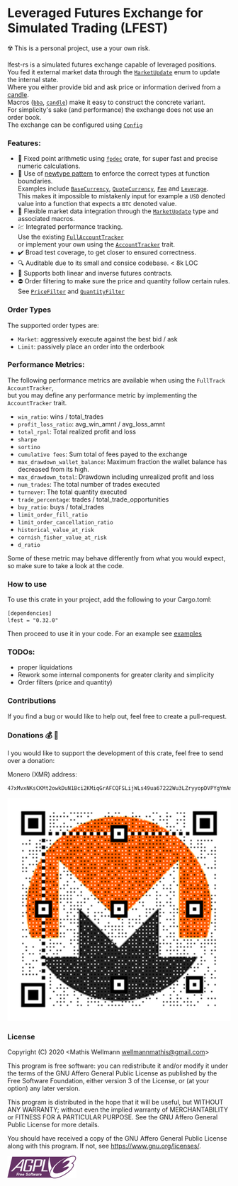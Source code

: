 # Leveraged Futures Exchange for Simulated Trading (LFEST)
:radioactive: This is a personal project, use a your own risk.   

lfest-rs is a simulated futures exchange capable of leveraged positions.    
You fed it external market data through the [`MarketUpdate`](https://docs.rs/lfest/0.31.0/lfest/prelude/enum.MarketUpdate.html) enum to update the internal state.  
Where you either provide bid and ask price or information derived from a [candle](https://github.com/MathisWellmann/trade_aggregation-rs).   
Macros ([`bba`](https://docs.rs/lfest/0.31.0/lfest/macro.bba.html), [`candle`](https://docs.rs/lfest/0.31.0/lfest/macro.candle.html)) make it easy to construct the concrete variant.   
For simplicity's sake (and performance) the exchange does not use an order book.   
The exchange can be configured using [`Config`](https://docs.rs/lfest/0.31.0/lfest/prelude/struct.Config.html)

### Features:
- :currency_exchange: Fixed point arithmetic using [`fpdec`](https://github.com/mamrhein/fpdec.rs) crate, for super fast and precise numeric calculations.
- :brain: Use of [newtype pattern](https://doc.rust-lang.org/book/ch19-04-advanced-types.html) to enforce the correct types at function boundaries.   
Examples include 
[`BaseCurrency`](https://docs.rs/lfest/0.31.0/lfest/prelude/struct.BaseCurrency.html), 
[`QuoteCurrency`](https://docs.rs/lfest/0.31.0/lfest/prelude/struct.QuoteCurrency.html), 
[`Fee`](https://docs.rs/lfest/0.31.0/lfest/prelude/struct.Fee.html) and 
[`Leverage`](https://docs.rs/lfest/0.31.0/lfest/prelude/struct.Leverage.html).   
This makes it impossible to mistakenly input for example a `USD` denoted value into a function that expects a `BTC` denoted value.    
- :satellite: Flexible market data integration through the [`MarketUpdate`](https://docs.rs/lfest/0.31.0/lfest/prelude/enum.MarketUpdate.html) type and associated macros.   
- :chart: Integrated performance tracking.    
Use the existing [`FullAccountTracker`](https://docs.rs/lfest/0.31.0/lfest/account_tracker/struct.FullAccountTracker.html)  
or implement your own using the [`AccountTracker`](https://docs.rs/lfest/0.31.0/lfest/account_tracker/trait.AccountTracker.html) trait.
- :heavy_check_mark: Broad test coverage, to get closer to ensured correctness.
- :mag: Auditable due to its small and consice codebase. < 8k LOC
- :page_with_curl: Supports both linear and inverse futures contracts.
- :no_entry: Order filtering to make sure the price and quantity follow certain rules. 
See [`PriceFilter`](https://docs.rs/lfest/0.31.0/lfest/prelude/struct.PriceFilter.html) and 
[`QuantityFilter`](https://docs.rs/lfest/0.31.0/lfest/prelude/struct.QuantityFilter.html)

### Order Types
The supported order types are:
- `Market`: aggressively execute against the best bid / ask
- `Limit`: passively place an order into the orderbook

### Performance Metrics:
The following performance metrics are available when using the `FullTrack` `AccountTracker`,   
but you may define any performance metric by implementing the `AccountTracker` trait.
- `win_ratio`: wins / total_trades
- `profit_loss_ratio`: avg_win_amnt / avg_loss_amnt
- `total_rpnl`: Total realized profit and loss
- `sharpe`
- `sortino`
- `cumulative fees`: Sum total of fees payed to the exchange
- `max_drawdown_wallet_balance`: Maximum fraction the wallet balance has decreased from its high.
- `max_drawdown_total`: Drawdown including unrealized profit and loss
- `num_trades`: The total number of trades executed
- `turnover`: The total quantity executed 
- `trade_percentage`: trades / total_trade_opportunities
- `buy_ratio`: buys / total_trades
- `limit_order_fill_ratio`
- `limit_order_cancellation_ratio`
- `historical_value_at_risk`
- `cornish_fisher_value_at_risk`
- `d_ratio`

Some of these metric may behave differently from what you would expect, so make sure to take a look at the code.

### How to use
To use this crate in your project, add the following to your Cargo.toml:
```ignore
[dependencies]
lfest = "0.32.0"
```

Then proceed to use it in your code.
For an example see [examples](examples/basic.rs)

### TODOs:
- proper liquidations
- Rework some internal components for greater clarity and simplicity
- Order filters (price and quantity)

### Contributions
If you find a bug or would like to help out, feel free to create a pull-request.

### Donations :moneybag: :money_with_wings:
I you would like to support the development of this crate, feel free to send over a donation:

Monero (XMR) address:
```plain
47xMvxNKsCKMt2owkDuN1Bci2KMiqGrAFCQFSLijWLs49ua67222Wu3LZryyopDVPYgYmAnYkSZSz9ZW2buaDwdyKTWGwwb
```

![monero](img/monero_donations_qrcode.png)

### License
Copyright (C) 2020  <Mathis Wellmann wellmannmathis@gmail.com>

This program is free software: you can redistribute it and/or modify
it under the terms of the GNU Affero General Public License as published by
the Free Software Foundation, either version 3 of the License, or
(at your option) any later version.

This program is distributed in the hope that it will be useful,
but WITHOUT ANY WARRANTY; without even the implied warranty of
MERCHANTABILITY or FITNESS FOR A PARTICULAR PURPOSE.  See the
GNU Affero General Public License for more details.

You should have received a copy of the GNU Affero General Public License
along with this program.  If not, see <https://www.gnu.org/licenses/>.

![GNU AGPLv3](img/agplv3.png)
